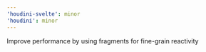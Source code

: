 ```yaml
---
'houdini-svelte': minor
'houdini': minor
---
```


Improve performance by using fragments for fine-grain reactivity

